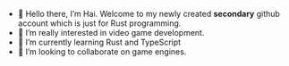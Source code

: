 - 👋 Hello there, I’m Hai. Welcome to my newly created __secondary__ github account which is just for Rust programming.
- 👀 I’m really interested in video game development.
- 🌱 I’m currently learning Rust and TypeScript
- 💞️ I’m looking to collaborate on game engines.

<!---
hvhvdevdev/hvhvdevdev is a ✨ special ✨ repository because its `README.md` (this file) appears on your GitHub profile.
You can click the Preview link to take a look at your changes.
--->
